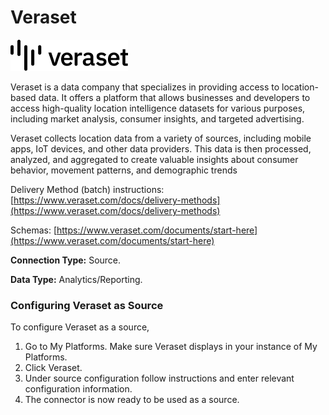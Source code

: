 # Veraset

&#x20;![](<.gitbook/assets/image (51).png>)

Veraset is a data company that specializes in providing access to location-based data. It offers a platform that allows businesses and developers to access high-quality location intelligence datasets for various purposes, including market analysis, consumer insights, and targeted advertising.

Veraset collects location data from a variety of sources, including mobile apps, IoT devices, and other data providers. This data is then processed, analyzed, and aggregated to create valuable insights about consumer behavior, movement patterns, and demographic trends

Delivery Method (batch) instructions: [https://www.veraset.com/docs/delivery-methods](https://www.veraset.com/docs/delivery-methods)

Schemas: [https://www.veraset.com/documents/start-here](https://www.veraset.com/documents/start-here)

**Connection Type:** Source.

**Data Type:** Analytics/Reporting.

### Configuring Veraset as Source

To configure Veraset as a source,

1. Go to My Platforms. Make sure Veraset displays in your instance of My Platforms.
2. Click Veraset.
3. Under source configuration follow instructions and enter relevant configuration information.
4. The connector is now ready to be used as a source.
